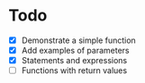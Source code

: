 # Todo
- [x] Demonstrate a simple function
- [x] Add examples of parameters
- [x] Statements and expressions
- [ ] Functions with return values